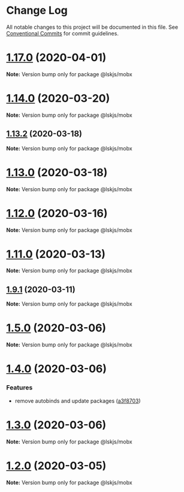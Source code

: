 # Change Log

All notable changes to this project will be documented in this file.
See [Conventional Commits](https://conventionalcommits.org) for commit guidelines.

# [1.17.0](https://github.com/lskjs/modules/tree/master/packages/mobx/compare/v1.16.0...v1.17.0) (2020-04-01)

**Note:** Version bump only for package @lskjs/mobx





# [1.14.0](https://github.com/lskjs/modules/tree/master/packages/mobx/compare/v1.13.3...v1.14.0) (2020-03-20)

**Note:** Version bump only for package @lskjs/mobx





## [1.13.2](https://github.com/lskjs/modules/tree/master/packages/mobx/compare/v1.13.1...v1.13.2) (2020-03-18)

**Note:** Version bump only for package @lskjs/mobx





# [1.13.0](https://github.com/lskjs/modules/tree/master/packages/mobx/compare/v1.12.0...v1.13.0) (2020-03-18)

**Note:** Version bump only for package @lskjs/mobx





# [1.12.0](https://github.com/lskjs/modules/tree/master/packages/mobx/compare/v1.11.0...v1.12.0) (2020-03-16)

**Note:** Version bump only for package @lskjs/mobx





# [1.11.0](https://github.com/lskjs/modules/tree/master/packages/mobx/compare/v1.10.0...v1.11.0) (2020-03-13)

**Note:** Version bump only for package @lskjs/mobx





## [1.9.1](https://github.com/lskjs/modules/tree/master/packages/mobx/compare/v1.9.0...v1.9.1) (2020-03-11)

**Note:** Version bump only for package @lskjs/mobx





# [1.5.0](https://github.com/lskjs/modules/tree/master/packages/mobx/compare/v1.4.3...v1.5.0) (2020-03-06)

**Note:** Version bump only for package @lskjs/mobx





# [1.4.0](https://github.com/lskjs/modules/tree/master/packages/mobx/compare/v1.3.0...v1.4.0) (2020-03-06)


### Features

* remove autobinds and update packages ([a3f8703](https://github.com/lskjs/modules/tree/master/packages/mobx/commit/a3f87036301c6c37c683839c41c4018406a444d5))





# [1.3.0](https://github.com/lskjs/modules/tree/master/packages/mobx/compare/v1.2.2...v1.3.0) (2020-03-06)

**Note:** Version bump only for package @lskjs/mobx





# [1.2.0](https://github.com/lskjs/modules/tree/master/packages/mobx/compare/v1.1.1...v1.2.0) (2020-03-05)

**Note:** Version bump only for package @lskjs/mobx
